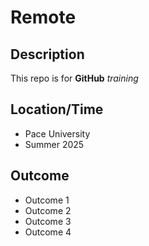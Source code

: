 # Remote

## Description

This repo is for **GitHub** *training*

## Location/Time

* Pace University
* Summer 2025

## Outcome

* Outcome 1
* Outcome 2
* Outcome 3
* Outcome 4